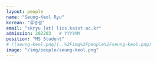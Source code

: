 ```yaml
---
layout: people
name: "Seung-Keol Ryu"
korean: "류승걸"
email: "skryu [at] lics.kaist.ac.kr"
admission: 202203   # YYYYMM
position: "MS Student"
# ![seung-keol.png](..%2Fimg%2Fpeople%2Fseung-keol.png)
image: "/img/people/seung-keol.png"
---
```


